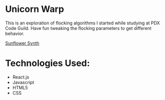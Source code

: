 # Unicorn Warp # 

This is an exploration of flocking algorithms I started while studying at PDX 
Code Guild. Have fun tweaking the flocking parameters to get different behavior.

[Sunflower Synth](https://unicorn-warp.justinlmartin.com)

# Technologies Used:
* React.js
* Javascript
* HTML5
* CSS